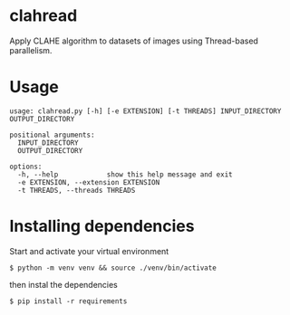 # clahread
Apply CLAHE algorithm to datasets of images using Thread-based parallelism.

# Usage
```
usage: clahread.py [-h] [-e EXTENSION] [-t THREADS] INPUT_DIRECTORY OUTPUT_DIRECTORY

positional arguments:
  INPUT_DIRECTORY
  OUTPUT_DIRECTORY

options:
  -h, --help            show this help message and exit
  -e EXTENSION, --extension EXTENSION
  -t THREADS, --threads THREADS
```

# Installing dependencies
Start and activate your virtual environment
```
$ python -m venv venv && source ./venv/bin/activate
```
then instal the dependencies
```
$ pip install -r requirements
```
